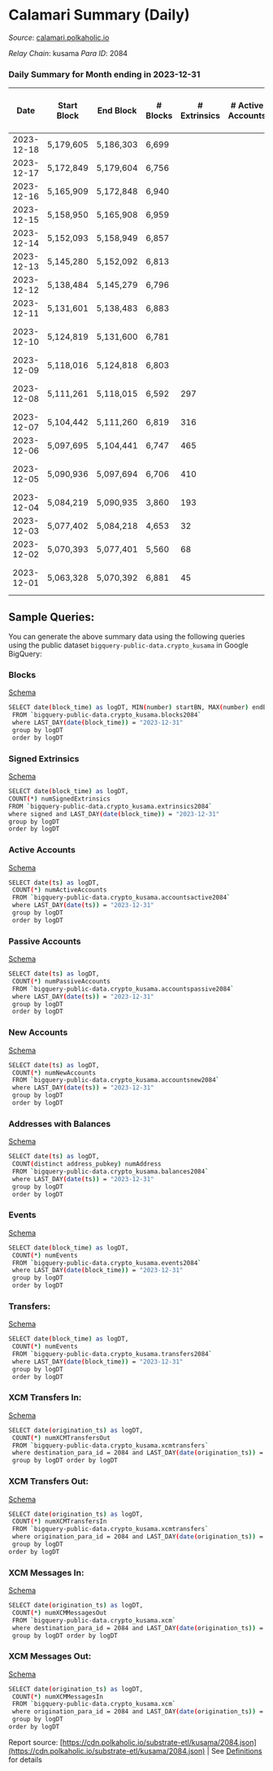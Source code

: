 # Calamari Summary (Daily)

_Source_: [calamari.polkaholic.io](https://calamari.polkaholic.io)

*Relay Chain*: kusama
*Para ID*: 2084



### Daily Summary for Month ending in 2023-12-31


| Date    | Start Block | End Block | # Blocks | # Extrinsics | # Active Accounts | # Passive Accounts | # New Accounts | # Addresses | # Events  | # Transfers ($USD) | # XCM Transfers In ($USD) | # XCM Transfers Out ($USD) | # XCM In | # XCM Out | Issues |
|---------|-------------|-----------|----------|--------------|-------------------|--------------------|----------------|-------------|-----------|--------------------|---------------------------|----------------------------|----------|-----------|--------|
| 2023-12-18 | 5,179,605 | 5,186,303 | 6,699 |  |  |  |  |  |  |   | 2 ($594.38) | 1  | 2 | 1 |  |
| 2023-12-17 | 5,172,849 | 5,179,604 | 6,756 |  |  |  |  |  |  |   | 7 ($523.87) | 2 ($671.04) | 7 | 2 |  |
| 2023-12-16 | 5,165,909 | 5,172,848 | 6,940 |  |  |  |  |  |  |   |   | 1 ($5.87) |  | 1 |  |
| 2023-12-15 | 5,158,950 | 5,165,908 | 6,959 |  |  |  |  |  |  |   | 7 ($779.55) | 5 ($662.40) | 7 | 5 |  |
| 2023-12-14 | 5,152,093 | 5,158,949 | 6,857 |  |  |  |  |  |  |   | 9 ($1,637.35) |   | 9 |  |  |
| 2023-12-13 | 5,145,280 | 5,152,092 | 6,813 |  |  |  |  |  |  |   | 3 ($338.17) | 2 ($2.97) | 3 | 2 |  |
| 2023-12-12 | 5,138,484 | 5,145,279 | 6,796 |  |  |  |  |  |  |   |   | 2 ($546.42) |  | 2 |  |
| 2023-12-11 | 5,131,601 | 5,138,483 | 6,883 |  |  |  |  |  |  |   | 9 ($588.99) | 1 ($247.40) | 9 | 1 |  |
| 2023-12-10 | 5,124,819 | 5,131,600 | 6,781 |  |  |  |  |  |  |   | 4 ($522.08) | 2 ($72.76) | 5 | 2 | 1 missing (0.01%) |
| 2023-12-09 | 5,118,016 | 5,124,818 | 6,803 |  |  |  |  |  |  |   | 7 ($797.14) | 2 ($301.24) | 8 | 2 |  |
| 2023-12-08 | 5,111,261 | 5,118,015 | 6,592 | 297 |  |  |  |  | 44,045 | 125 ($63,184.87) | 1 ($164.43) | 2 ($10.63) | 2 | 2 | 163 missing (2.41%) |
| 2023-12-07 | 5,104,442 | 5,111,260 | 6,819 | 316 |  |  |  |  | 52,024 | 131 ($34,301.47) | 1 ($0.11) | 3 ($345.02) | 1 | 2 |  |
| 2023-12-06 | 5,097,695 | 5,104,441 | 6,747 | 465 |  |  |  |  | 51,890 | 183 ($63,667.45) | 5 ($961.74) |   | 5 |  |  |
| 2023-12-05 | 5,090,936 | 5,097,694 | 6,706 | 410 |  |  |  |  | 49,188 | 168 ($41,662.12) |   | 3 ($0.24) | 1 | 3 | 53 missing (0.78%) |
| 2023-12-04 | 5,084,219 | 5,090,935 | 3,860 | 193 |  |  |  |  | 18,315 | 65 ($12,399.66) | 2 ($36.76) | 1 ($222.83) | 2 | 2 |  |
| 2023-12-03 | 5,077,402 | 5,084,218 | 4,653 | 32 |  |  |  |  | 2,104 | 16 ($10,451.96) | 5 ($796.61) |   | 6 | 4 |  |
| 2023-12-02 | 5,070,393 | 5,077,401 | 5,560 | 68 |  |  |  |  | 8,923 | 22 ($386.01) | 15 ($2,436.73) | 6 ($683.46) | 15 | 11 |  |
| 2023-12-01 | 5,063,328 | 5,070,392 | 6,881 | 45 |  |  |  |  | 4,405 | 24 ($213.33) | 7 ($508.48) |   | 26 | 4 | 184 missing (2.60%) |

## Sample Queries:
You can generate the above summary data using the following queries using the public dataset `bigquery-public-data.crypto_kusama` in Google BigQuery:


### Blocks 

[Schema](https://github.com/colorfulnotion/substrate-etl/blob/main/schema/blocks.json)

```bash
SELECT date(block_time) as logDT, MIN(number) startBN, MAX(number) endBN, COUNT(*) numBlocks 
 FROM `bigquery-public-data.crypto_kusama.blocks2084`  
 where LAST_DAY(date(block_time)) = "2023-12-31" 
 group by logDT 
 order by logDT
```

### Signed Extrinsics 

[Schema](https://github.com/colorfulnotion/substrate-etl/blob/main/schema/extrinsics.json)

```bash
SELECT date(block_time) as logDT, 
COUNT(*) numSignedExtrinsics 
FROM `bigquery-public-data.crypto_kusama.extrinsics2084`  
where signed and LAST_DAY(date(block_time)) = "2023-12-31" 
group by logDT 
order by logDT
```

### Active Accounts 

[Schema](https://github.com/colorfulnotion/substrate-etl/blob/main/schema/accountsactive.json)

```bash
SELECT date(ts) as logDT, 
 COUNT(*) numActiveAccounts 
 FROM `bigquery-public-data.crypto_kusama.accountsactive2084` 
 where LAST_DAY(date(ts)) = "2023-12-31" 
 group by logDT 
 order by logDT
```

### Passive Accounts 

[Schema](https://github.com/colorfulnotion/substrate-etl/blob/main/schema/accountspassive.json)

```bash
SELECT date(ts) as logDT, 
 COUNT(*) numPassiveAccounts 
 FROM `bigquery-public-data.crypto_kusama.accountspassive2084` 
 where LAST_DAY(date(ts)) = "2023-12-31" 
 group by logDT 
 order by logDT
```

### New Accounts 

[Schema](https://github.com/colorfulnotion/substrate-etl/blob/main/schema/accountsnew.json)

```bash
SELECT date(ts) as logDT, 
 COUNT(*) numNewAccounts 
 FROM `bigquery-public-data.crypto_kusama.accountsnew2084` 
 where LAST_DAY(date(ts)) = "2023-12-31" 
 group by logDT
 order by logDT
```

### Addresses with Balances 

[Schema](https://github.com/colorfulnotion/substrate-etl/blob/main/schema/balances.json)

```bash
SELECT date(ts) as logDT,
 COUNT(distinct address_pubkey) numAddress 
 FROM `bigquery-public-data.crypto_kusama.balances2084` 
 where LAST_DAY(date(ts)) = "2023-12-31" 
 group by logDT 
 order by logDT
```

### Events 

[Schema](https://github.com/colorfulnotion/substrate-etl/blob/main/schema/events.json)

```bash
SELECT date(block_time) as logDT, 
 COUNT(*) numEvents 
 FROM `bigquery-public-data.crypto_kusama.events2084` 
 where LAST_DAY(date(block_time)) = "2023-12-31" 
 group by logDT 
 order by logDT
```

### Transfers:

[Schema](https://github.com/colorfulnotion/substrate-etl/blob/main/schema/transfers.json)

```bash
SELECT date(block_time) as logDT, 
 COUNT(*) numEvents 
 FROM `bigquery-public-data.crypto_kusama.transfers2084` 
 where LAST_DAY(date(block_time)) = "2023-12-31" 
 group by logDT 
 order by logDT
```

### XCM Transfers In: 

[Schema](https://github.com/colorfulnotion/substrate-etl/blob/main/schema/xcmtransfers.json)

```bash
SELECT date(origination_ts) as logDT, 
 COUNT(*) numXCMTransfersOut 
 FROM `bigquery-public-data.crypto_kusama.xcmtransfers` 
 where destination_para_id = 2084 and LAST_DAY(date(origination_ts)) = "2023-12-31" 
 group by logDT order by logDT
```

### XCM Transfers Out: 

[Schema](https://github.com/colorfulnotion/substrate-etl/blob/main/schema/xcmtransfers.json)

```bash
SELECT date(origination_ts) as logDT, 
 COUNT(*) numXCMTransfersIn 
 FROM `bigquery-public-data.crypto_kusama.xcmtransfers` 
 where origination_para_id = 2084 and LAST_DAY(date(origination_ts)) = "2023-12-31" 
 group by logDT 
order by logDT
```

### XCM Messages In: 

[Schema](https://github.com/colorfulnotion/substrate-etl/blob/main/schema/xcm.json)

```bash
SELECT date(origination_ts) as logDT, 
 COUNT(*) numXCMMessagesOut 
 FROM `bigquery-public-data.crypto_kusama.xcm` 
 where destination_para_id = 2084 and LAST_DAY(date(origination_ts)) = "2023-12-31" 
 group by logDT order by logDT
```

### XCM Messages Out: 

[Schema](https://github.com/colorfulnotion/substrate-etl/blob/main/schema/xcm.json)

```bash
SELECT date(origination_ts) as logDT, 
 COUNT(*) numXCMMessagesIn 
 FROM `bigquery-public-data.crypto_kusama.xcm` 
 where origination_para_id = 2084 and LAST_DAY(date(origination_ts)) = "2023-12-31" 
 group by logDT 
order by logDT
```


Report source: [https://cdn.polkaholic.io/substrate-etl/kusama/2084.json](https://cdn.polkaholic.io/substrate-etl/kusama/2084.json) | See [Definitions](/DEFINITIONS.md) for details
